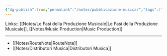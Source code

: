 ```yaml
---
{"dg-publish":true,"permalink":"/notes/pubblicazione-musica/","tags":["type/note"]}
---
```


Links:: [[Notes/Le Fasi della Produzione Musicale\|Le Fasi della Produzione Musicale]], [[Notes/Music Production\|Music Production]]

---

- [[Notes/RouteNote\|RouteNote]]
- [[Notes/Distributori Musica\|Distributori Musica]]







